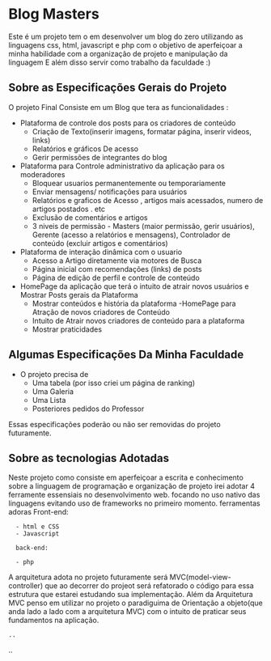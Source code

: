 # Blog Masters

Este é um projeto tem o em desenvolver um blog do zero utilizando as linguagens css, html, javascript e php com o objetivo de aperfeiçoar a minha habilidade com a organização de projeto e manipulação da linguagem E além disso servir como trabalho da faculdade :)
  
 ## Sobre as Especificações Gerais do Projeto
  
 O projeto Final Consiste em um Blog que tera as funcionalidades :
 
   - Plataforma de controle dos posts para os criadores de conteúdo
     - Criação de Texto(inserir imagens, formatar página, inserir videos, links)
     - Relatórios e gráficos De acesso
     - Gerir permissões de integrantes do blog
   - Plataforma para Controle administrativo da aplicação para os moderadores
     - Bloquear usuarios permanentemente ou temporariamente
     - Enviar mensagens/ notificações para usuários
     - Relatórios e graficos de Acesso , artigos mais acessados, numero de artigos postados . etc
     - Exclusão de comentários e artigos
     - 3 niveis de permissão - Masters (maior permissão, gerir usuários), Gerente (acesso a relatórios e mensagens), Controlador de conteúdo (excluir artigos e comentários) 
   - Plataforma de interação dinâmica com o usuario 
     - Acesso a Artigo diretamente via motores de Busca
     - Página inicial com recomendações (links) de posts
     - Página de edição de perfil e controle de conteúdo
   - HomePage da aplicação que terá o intuito de atrair novos usuários e Mostrar Posts gerais da Plataforma
     - Mostrar conteúdos e história da plataforma
   -HomePage para Atração de novos criadores de Conteúdo
     - Intuito de Atrair novos criadores de conteúdo para a plataforma 
     - Mostrar praticidades 
 
 ## Algumas Especificações Da Minha Faculdade
 
   - O projeto precisa de 
     - Uma tabela (por isso criei um página de ranking)
     - Uma Galeria
     - Uma Lista
     - Posteriores pedidos do Professor
       
   Essas especificações poderão ou não ser removidas do projeto futuramente.
   
 ## Sobre as tecnologias Adotadas
    
   Neste projeto como consiste em aperfeiçoar a escrita e conhecimento sobre a linguagem de programação e organização de projeto irei
   adotar 4 ferramente essensiais no desenvolvimento web. focando no uso nativo das linguagens evitando uso de frameworks no primeiro 
   momento.
     ferramentas adoras
      Front-end:
      
      - html e CSS
      - Javascript
      
      back-end:
      
      - php
      
   A arquitetura adota no projeto futuramente será MVC(model-view-controller) que ao decorrer do projeot será refatorado o código para 
   essa estrutura que estarei estudando sua implementação.
   Além da Arquitetura MVC penso em utilizar no projeto o paradiguima de Orientação a objeto(que anda lado a lado com a arquitetura MVC) com o intuito de praticar seus fundamentos na aplicação.
    
    ..
    
    
 ..
